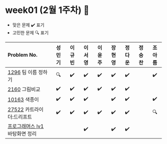 
# week01 (2월 1주차) :pencil:

- 맞은 문제 :heavy_check_mark: 표기
- 고민한 문제 :mag: 표기


|Problem No.|성민기|이규빈|이서영|이윤주|장현영|정다운|정승찬|조아름|
|:-------------------------|:-----:|:-----:|:-----:|:-----:|:-----:|:-----:|:-----:|:-----:|
|[1296](https://www.acmicpc.net/problem/1296) 팀 이름 정하기|:mag:|:heavy_check_mark:|:heavy_check_mark:|:heavy_check_mark:|:heavy_check_mark:|:heavy_check_mark:||:heavy_check_mark:|
|[2160](https://www.acmicpc.net/problem/2160) 그림비교|:heavy_check_mark:|:heavy_check_mark:|:heavy_check_mark:|:heavy_check_mark:|:heavy_check_mark:|:heavy_check_mark:|||
|[10163](https://www.acmicpc.net/problem/10163) 색종이|:heavy_check_mark:|:heavy_check_mark:|:heavy_check_mark:||:heavy_check_mark:|:heavy_check_mark:||:heavy_check_mark:|
|[27522](https://www.acmicpc.net/problem/27522) 카트라이더:드리프트|:heavy_check_mark:|:heavy_check_mark:|:heavy_check_mark:|:heavy_check_mark:|:heavy_check_mark:|:heavy_check_mark:||:mag:|
|[프로그래머스 lv1](https://school.programmers.co.kr/learn/courses/30/lessons/161990) 바탕화면 정리|||:heavy_check_mark:||:heavy_check_mark:|:heavy_check_mark:|||
